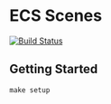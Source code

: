 # ECS Scenes

[![Build Status](https://travis-ci.com/NeonSky/ecs-scenes.svg?token=TptU3mWb3ppa6yPiyN4b&branch=master&status=started)](https://travis-ci.com/github/NeonSky/ecs-scenes)

## Getting Started

```
make setup
```
